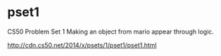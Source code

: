 # pset1
CS50 Problem Set 1
Making an object from mario appear through logic. 

http://cdn.cs50.net/2014/x/psets/1/pset1/pset1.html
